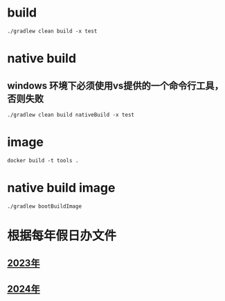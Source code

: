 # build
```shell
./gradlew clean build -x test
```
# native build  
## windows 环境下必须使用vs提供的一个命令行工具，否则失败
```shell
./gradlew clean build nativeBuild -x test
```
# image
```shell
docker build -t tools .
```
# native build image
```shell
./gradlew bootBuildImage
```

# 根据每年假日办文件
## [2023年](./work-day/2023.md)
## [2024年](./work-day/2024.md)